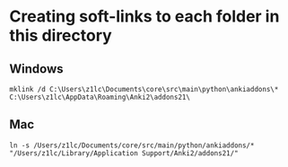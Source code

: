# Creating soft-links to each folder in this directory

## Windows
`mklink /d C:\Users\z1lc\Documents\core\src\main\python\ankiaddons\* C:\Users\z1lc\AppData\Roaming\Anki2\addons21\`

## Mac
`ln -s /Users/z1lc/Documents/core/src/main/python/ankiaddons/* "/Users/z1lc/Library/Application Support/Anki2/addons21/"`
